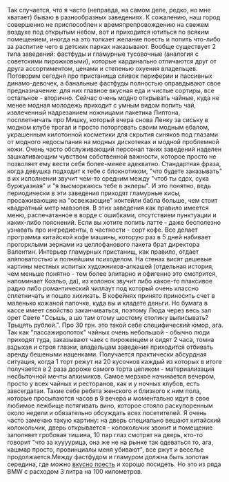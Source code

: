 Так случается, что я часто (неправда, на самом деле, редко, но мне хватает) бываю в разнообразных заведениях. К сожалению, наш город совершенно не приспособлен к времяпрепровождению на свежем воздухе под открытым небом, вот и приходится ютиться по всяким помещением, иногда на это толкает желание поесть и попить что-либо за распитие чего в детских парках наказывают. Вообще существует 2 типа заведений: фастфуды и гламурные тусовочные (аналогия с советскими пирожковыми), которые кардинально отличаются друг от друга ассортиментом, ценами и степенью охуения владельцев. Поговорим сегодня про пристанища сливок периферии и пассивных динамо-девочек, а банальные фастфуды полностью оправдывают свое предназначение: для них главное вкусная еда и чистые сортиры, все остальное - вторично. Сейчас очень модно открывать чайные, куда не менее модная молодежь приходит с умным видом попить чай, извлеченный надрезанием ножницами пакетика Липтона, посплетничать про Мишку, который вчера снова Ленку за сиську в модном клубе трогал и просто поторговать своим модным ебалом, украшенным килотонной косметики для скрытия синяков под глазами от модного недосыпания на модных дискотеках и модной проблемной кожи. Очень часто обслуживающий персонал таких заведений наделен зашкаливающим чувством собственной важности, которое просто не позволяет ему вести себя более-менее адекватно. Стандартная фраза, когда девушка подходит к тебе с блокнотиком, "что будете заказывать" в их исполнении звучит чем-то средним между "чтоб ты сдох, сука буржуазная" и "я высморкаюсь тебе в эклеры". И это понятно, ведь периодически в эти заведения приходят гламурные кисы, просаживающие на "освежающие" коктейли бабла больше, чем стоит квадратный метр мавзолея. В этих заведения как правило имеется меню, распечатанное в ворде с ошибками, отсутствием пунктуации и каких-либо пояснений. Если вы хотите попить латте - даже бесполезно узнавать про ингредиенты, в частности - сорт кофе. Все делает программа китайской кофе машины, которую раз в 5 дней набивает прогорклыми зернами из целлофанового пакета брат директора Валентин. Интерьер гламурных пристанищ, как правило, отдает аляповатостью и полнейшим психоделом. На стенах висят дешевые картины местных испитых художников-алкашей (отдельная история, чем меньше понятно - тем более элитарно и офигенно это смотрится, напоминает Коэльо, да), из колонок звучит либо какое-то плаксивое радио либо романтический чиллаут под который очень классно сплетничать и пошло хихикать. В кофейнях принято приносить счет в маленько кожаной папочке, куда вы и кладете деньги. Но бумага в кассе имеет свойство заканчиваться, поэтому Люда через весь зал орет Свете "Ссышь, а шо там отому шостому столику выписывать? Трыцять рублей.". Про 30 грн. это такой себе специфический юмор, ага. Так как "пассажиропоток" чайных очень небольшой - обычно люди приходят туда, заказывают чаек с пироженцем и сидят 2 часа, томна вздыхая и строя глазки, владельцам заведения приходится отбивать аренду бешеными наценками. Получается практически абсурдная ситуация, когда 1 торт режут на 20 кусочков каждый из которых в итоге получается в 2 раза дороже самого торта целиком - материализация несбыточной мечты алхимиков. Самое мерзкое начинается вечером, просто у всех чайных и ресторанов, как и у ночных клубов, есть завсегдатаи. Такие себе ребята женского и близкого к ним пола, которые просыпаются часов в 9 вечера и моментально идут в свое любимое лежбище потягивать вино, которое стояло раскупоренным около недели и обязательно обсуждать всех посетителей. Я очень часто замечаю такую картину: на дверь специально вешают китайский колокольчик, дверь открывается - колокольчик звонит и помещение заполняет гробовая тишина, 10 пар глаз смотрят на дверь, кто-то говорит "что за куууурица, она же не на рынке так одеваться то, ага, кашмар просто, провинциалы меня убивают", все ржут и веселье продолжается.Между фастфудом и гламуром должна быть золотая середина, где можно <a href="/blog/175.html">вкусно поесть</a> и хорошо посидеть. Но это из ряда BMW с расходом 3 литра на 100 километров. 